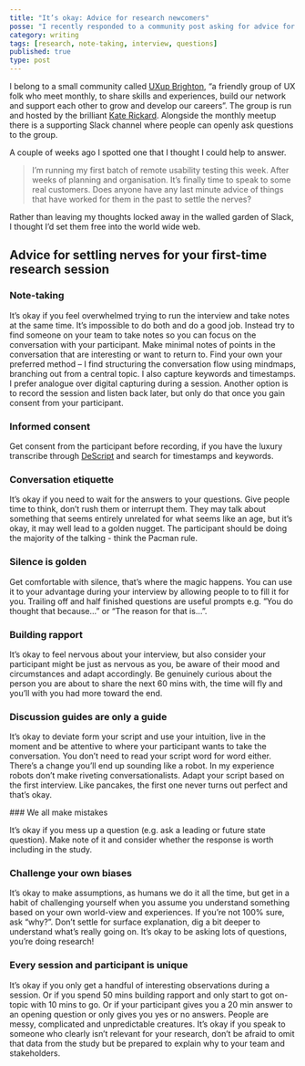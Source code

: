 ```yaml
---
title: "It’s okay: Advice for research newcomers"
posse: "I recently responded to a community post asking for advice for settling nerves during a first time customer research activity."
category: writing
tags: [research, note-taking, interview, questions]
published: true
type: post
---
```


I belong to a small community called [UXup Brighton](https://twitter.com/UXup_Brighton), “a friendly group of UX folk who meet monthly, to share skills and experiences, build our network and support each other to grow and develop our careers”. The group is run and hosted by the brilliant [Kate Rickard](https://twitter.com/katerickard_x). Alongside the monthly meetup there is a supporting Slack channel where people can openly ask questions to the group.

A couple of weeks ago I spotted one that I thought I could help to answer.

> I’m running my first batch of remote usability testing this week. After weeks of planning and organisation. It’s finally time to speak to some real customers. Does anyone have any last minute advice of things that have worked for them in the past to settle the nerves?

Rather than leaving my thoughts locked away in the walled garden of Slack, I thought I’d set them free into the world wide web.

## Advice for settling nerves for your first-time research session

### Note-taking

It’s okay if you feel overwhelmed trying to run the interview and take notes at the same time. It’s impossible to do both and do a good job. Instead try to find someone on your team to take notes so you can focus on the conversation with your participant. Make minimal notes of points in the conversation that are interesting or want to return to. Find your own your preferred method – I find structuring the conversation flow using mindmaps, branching out from a central topic. I also capture keywords and timestamps. I prefer analogue over digital capturing during a session. Another option is to record the session and listen back later, but only do that once you gain consent from your participant.

### Informed consent

Get consent from the participant before recording, if you have the luxury transcribe through [DeScript](https://www.descript.com/) and search for timestamps and keywords.

### Conversation etiquette

It’s okay if you need to wait for the answers to your questions. Give people time to think, don’t rush them or interrupt them. They may talk about something that seems entirely unrelated for what seems like an age, but it’s okay, it may well lead to a golden nugget. The participant should be doing the majority of the talking - think the Pacman rule.

### Silence is golden

Get comfortable with silence, that’s where the magic happens. You can use it to your advantage during your interview by allowing people to to fill it for you. Trailing off and half finished questions are useful prompts e.g. ”You do thought that because…” or “The reason for that is…”.

### Building rapport

It’s okay to feel nervous about your interview, but also consider your participant might be just as nervous as you, be aware of their mood and circumstances and adapt accordingly. Be genuinely curious about the person you are about to share the next 60 mins with, the time will fly and you’ll with you had more toward the end.

### Discussion guides are only a guide

It’s okay to deviate form your script and use your intuition, live in the moment and be attentive to where your participant wants to take the conversation. You don’t need to read your script word for word either. There’s a change you’ll end up sounding like a robot. In my experience robots don’t make riveting conversationalists. Adapt your script based on the first interview. Like pancakes, the first one never turns out perfect and that’s okay.

### We all make mistakes

It’s okay if you mess up a question (e.g. ask a leading or future state question). Make note of it and consider whether the response is worth including in the study.

### Challenge your own biases

It’s okay to make assumptions, as humans we do it all the time, but get in a habit of challenging yourself when you assume you understand something based on your own world-view and experiences. If you’re not 100% sure, ask “why?”. Don’t settle for surface explanation, dig a bit deeper to understand what’s really going on. It’s okay to be asking lots of questions, you’re doing research!

### Every session and participant is unique

It’s okay if you only get a handful of interesting observations during a session. Or if you spend 50 mins building rapport and only start to got on-topic with 10 mins to go. Or if your participant gives you a 20 min answer to an opening question or only gives you yes or no answers. People are messy, complicated and unpredictable creatures. It’s okay if you speak to someone who clearly isn’t relevant for your research, don’t be afraid to omit that data from the study but be prepared to explain why to your team and stakeholders.
